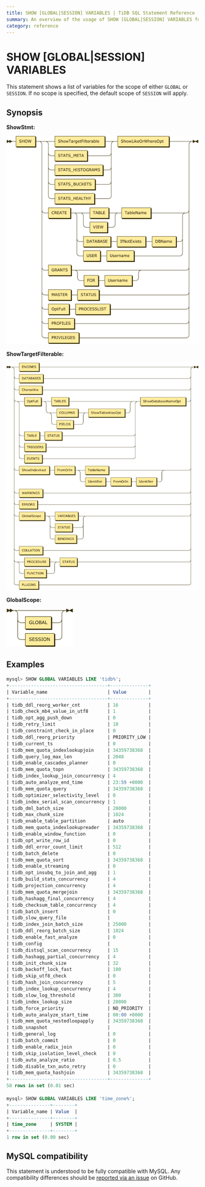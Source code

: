 ```yaml
---
title: SHOW [GLOBAL|SESSION] VARIABLES | TiDB SQL Statement Reference
summary: An overview of the usage of SHOW [GLOBAL|SESSION] VARIABLES for the TiDB database.
category: reference
---
```


# SHOW [GLOBAL|SESSION] VARIABLES

This statement shows a list of variables for the scope of either `GLOBAL` or `SESSION`. If no scope is specified, the default scope of `SESSION` will apply.

## Synopsis

**ShowStmt:**

![ShowStmt](/media/sqlgram-v3.0/ShowStmt.png)

**ShowTargetFilterable:**

![ShowTargetFilterable](/media/sqlgram-v3.0/ShowTargetFilterable.png)

**GlobalScope:**

![GlobalScope](/media/sqlgram-v3.0/GlobalScope.png)

## Examples

```sql
mysql> SHOW GLOBAL VARIABLES LIKE 'tidb%';
+------------------------------------+--------------+
| Variable_name                      | Value        |
+------------------------------------+--------------+
| tidb_ddl_reorg_worker_cnt          | 16           |
| tidb_check_mb4_value_in_utf8       | 1            |
| tidb_opt_agg_push_down             | 0            |
| tidb_retry_limit                   | 10           |
| tidb_constraint_check_in_place     | 0            |
| tidb_ddl_reorg_priority            | PRIORITY_LOW |
| tidb_current_ts                    | 0            |
| tidb_mem_quota_indexlookupjoin     | 34359738368  |
| tidb_query_log_max_len             | 2048         |
| tidb_enable_cascades_planner       | 0            |
| tidb_mem_quota_topn                | 34359738368  |
| tidb_index_lookup_join_concurrency | 4            |
| tidb_auto_analyze_end_time         | 23:59 +0000  |
| tidb_mem_quota_query               | 34359738368  |
| tidb_optimizer_selectivity_level   | 0            |
| tidb_index_serial_scan_concurrency | 1            |
| tidb_dml_batch_size                | 20000        |
| tidb_max_chunk_size                | 1024         |
| tidb_enable_table_partition        | auto         |
| tidb_mem_quota_indexlookupreader   | 34359738368  |
| tidb_enable_window_function        | 0            |
| tidb_opt_write_row_id              | 0            |
| tidb_ddl_error_count_limit         | 512          |
| tidb_batch_delete                  | 0            |
| tidb_mem_quota_sort                | 34359738368  |
| tidb_enable_streaming              | 0            |
| tidb_opt_insubq_to_join_and_agg    | 1            |
| tidb_build_stats_concurrency       | 4            |
| tidb_projection_concurrency        | 4            |
| tidb_mem_quota_mergejoin           | 34359738368  |
| tidb_hashagg_final_concurrency     | 4            |
| tidb_checksum_table_concurrency    | 4            |
| tidb_batch_insert                  | 0            |
| tidb_slow_query_file               |              |
| tidb_index_join_batch_size         | 25000        |
| tidb_ddl_reorg_batch_size          | 1024         |
| tidb_enable_fast_analyze           | 0            |
| tidb_config                        |              |
| tidb_distsql_scan_concurrency      | 15           |
| tidb_hashagg_partial_concurrency   | 4            |
| tidb_init_chunk_size               | 32           |
| tidb_backoff_lock_fast             | 100          |
| tidb_skip_utf8_check               | 0            |
| tidb_hash_join_concurrency         | 5            |
| tidb_index_lookup_concurrency      | 4            |
| tidb_slow_log_threshold            | 300          |
| tidb_index_lookup_size             | 20000        |
| tidb_force_priority                | NO_PRIORITY  |
| tidb_auto_analyze_start_time       | 00:00 +0000  |
| tidb_mem_quota_nestedloopapply     | 34359738368  |
| tidb_snapshot                      |              |
| tidb_general_log                   | 0            |
| tidb_batch_commit                  | 0            |
| tidb_enable_radix_join             | 0            |
| tidb_skip_isolation_level_check    | 0            |
| tidb_auto_analyze_ratio            | 0.5          |
| tidb_disable_txn_auto_retry        | 0            |
| tidb_mem_quota_hashjoin            | 34359738368  |
+------------------------------------+--------------+
58 rows in set (0.01 sec)

mysql> SHOW GLOBAL VARIABLES LIKE 'time_zone%';
+---------------+--------+
| Variable_name | Value  |
+---------------+--------+
| time_zone     | SYSTEM |
+---------------+--------+
1 row in set (0.00 sec)
```

## MySQL compatibility

This statement is understood to be fully compatible with MySQL. Any compatibility differences should be [reported via an issue](/report-issue.md) on GitHub.
